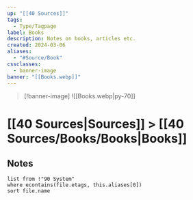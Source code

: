 ```yaml
---
up: "[[40 Sources]]"
tags:
  - Type/Tagpage
label: Books
description: Notes on books, articles etc.
created: 2024-03-06
aliases:
  - "#Source/Book"
cssclasses:
  - banner-image
banner: "[[Books.webp]]"
---
```

> [!banner-image] ![[Books.webp|py-70]]
# [[40 Sources|Sources]] > [[40 Sources/Books/Books|Books]]
## Notes
```dataview
list from !"90 System"
where econtains(file.etags, this.aliases[0])
sort file.name
```
